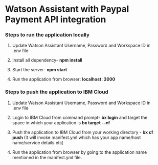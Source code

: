 # Watson Assistant with Paypal Payment API integration

### Steps to run the application locally

1. Update Watson Assistant Username, Password and Workspace ID in .env file

2. Install all dependency- **npm install**

3. Start the server- **npm start**

4. Run the application from browser: **localhost: 3000**


### Steps to push the application to IBM Cloud

1. Update Watson Assistant Username, Password and Workspace ID in .env file

2. Login to IBM Cloud from command prompt- **bx login** and target the space in which your application is **bx target --cf**

3. Push the application to IBM Cloud from your working directory - **bx cf push** (It will invoke manifest.yml which has your app name/host name/service details etc)

4. Run the application from browser by going to the application name mentioned in the manifest.yml file.
